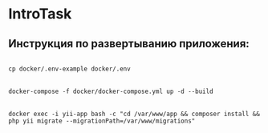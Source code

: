 # IntroTask

## Инструкция по развертыванию приложения:

<code>
cp docker/.env-example docker/.env
</code>
<br>
<code>
docker-compose -f docker/docker-compose.yml up -d --build
</code>
<br>
<code>
docker exec -i yii-app bash -c "cd /var/www/app && composer install && php yii migrate --migrationPath=/var/www/migrations"
</code>
